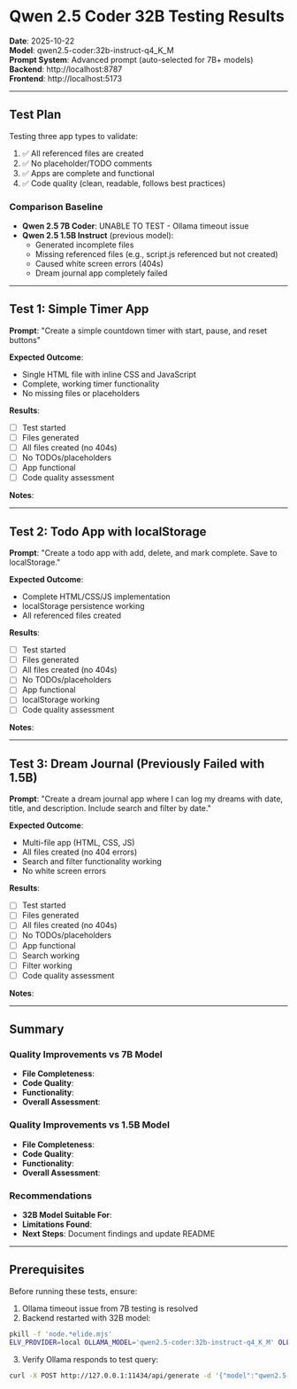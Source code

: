 # Qwen 2.5 Coder 32B Testing Results

**Date**: 2025-10-22  
**Model**: qwen2.5-coder:32b-instruct-q4_K_M  
**Prompt System**: Advanced prompt (auto-selected for 7B+ models)  
**Backend**: http://localhost:8787  
**Frontend**: http://localhost:5173

---

## Test Plan

Testing three app types to validate:
1. ✅ All referenced files are created
2. ✅ No placeholder/TODO comments
3. ✅ Apps are complete and functional
4. ✅ Code quality (clean, readable, follows best practices)

### Comparison Baseline
- **Qwen 2.5 7B Coder**: UNABLE TO TEST - Ollama timeout issue
- **Qwen 2.5 1.5B Instruct** (previous model):
  - Generated incomplete files
  - Missing referenced files (e.g., script.js referenced but not created)
  - Caused white screen errors (404s)
  - Dream journal app completely failed

---

## Test 1: Simple Timer App

**Prompt**: "Create a simple countdown timer with start, pause, and reset buttons"

**Expected Outcome**:
- Single HTML file with inline CSS and JavaScript
- Complete, working timer functionality
- No missing files or placeholders

**Results**:
- [ ] Test started
- [ ] Files generated
- [ ] All files created (no 404s)
- [ ] No TODOs/placeholders
- [ ] App functional
- [ ] Code quality assessment

**Notes**:


---

## Test 2: Todo App with localStorage

**Prompt**: "Create a todo app with add, delete, and mark complete. Save to localStorage."

**Expected Outcome**:
- Complete HTML/CSS/JS implementation
- localStorage persistence working
- All referenced files created

**Results**:
- [ ] Test started
- [ ] Files generated
- [ ] All files created (no 404s)
- [ ] No TODOs/placeholders
- [ ] App functional
- [ ] localStorage working
- [ ] Code quality assessment

**Notes**:


---

## Test 3: Dream Journal (Previously Failed with 1.5B)

**Prompt**: "Create a dream journal app where I can log my dreams with date, title, and description. Include search and filter by date."

**Expected Outcome**:
- Multi-file app (HTML, CSS, JS)
- All files created (no 404 errors)
- Search and filter functionality working
- No white screen errors

**Results**:
- [ ] Test started
- [ ] Files generated
- [ ] All files created (no 404s)
- [ ] No TODOs/placeholders
- [ ] App functional
- [ ] Search working
- [ ] Filter working
- [ ] Code quality assessment

**Notes**:


---

## Summary

### Quality Improvements vs 7B Model
- **File Completeness**: 
- **Code Quality**: 
- **Functionality**: 
- **Overall Assessment**: 

### Quality Improvements vs 1.5B Model
- **File Completeness**: 
- **Code Quality**: 
- **Functionality**: 
- **Overall Assessment**: 

### Recommendations
- **32B Model Suitable For**: 
- **Limitations Found**: 
- **Next Steps**: Document findings and update README

---

## Prerequisites

Before running these tests, ensure:
1. Ollama timeout issue from 7B testing is resolved
2. Backend restarted with 32B model:
```bash
pkill -f 'node.*elide.mjs'
ELV_PROVIDER=local OLLAMA_MODEL='qwen2.5-coder:32b-instruct-q4_K_M' OLLAMA_BASE_URL='http://127.0.0.1:11434' node services/elide/elide.mjs &
```
3. Verify Ollama responds to test query:
```bash
curl -X POST http://127.0.0.1:11434/api/generate -d '{"model":"qwen2.5-coder:32b-instruct-q4_K_M","prompt":"Say hello","stream":false}' -H "Content-Type: application/json" --max-time 30
```


